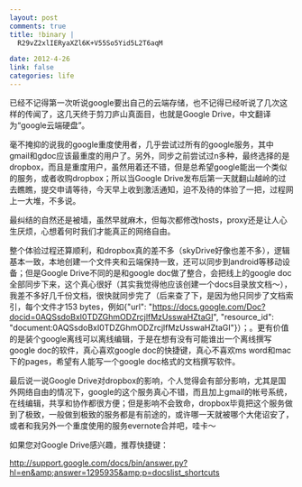 ```yaml
--- 
layout: post
comments: true
title: !binary |
  R29vZ2xlIERyaXZl6K+V55So5Yid5L2T6aqM

date: 2012-4-26
link: false
categories: life
---
```

已经不记得第一次听说google要出自己的云端存储，也不记得已经听说了几次这样的传闻了，这几天终于剪刀庐山真面目，也就是Google Drive，中文翻译为“google云端硬盘”。

毫不掩抑的说我的google重度使用者，几乎尝试过所有的google服务，其中gmail和gdoc应该最重度的用户了。另外，同步之前尝试过n多种，最终选择的是dropbox，而且是重度用户，虽然用着还不错，但是总希望google能出一个类似的服务，或者收购dropbox；所以当Google Drive发布后第一天就翻山越岭的过去瞧瞧，提交申请等待，今天早上收到激活通知，迫不及待的体验了一把，过程网上一大堆，不多说。

最纠结的自然还是被墙，虽然早就麻木，但每次都修改hosts，proxy还是让人心生厌烦，心想着何时我们才能真正的网络自由。

整个体验过程还算顺利，和dropbox真的差不多（skyDrive好像也差不多），逻辑基本一致，本地创建一个文件夹和云端保持一致，还可以同步到android等移动设备；但是Google Drive不同的是和google doc做了整合，会把线上的google doc全部同步下来，这个真心很好（其实我觉得他应该创建一个docs目录放文档～），我差不多好几千份文档，很快就同步完了（后来查了下，是因为他只同步了文档索引，每个文件才153 bytes，例如{"url": "https://docs.google.com/Doc?docid=0AQSsdoBxI0TDZGhmODZrcjlfMzUsswaHZtaGI", "resource_id": "document:0AQSsdoBxI0TDZGhmODZrcjlfMzUsswaHZtaGI"}）；。更有价值的是装个google离线可以离线编辑，于是在想有没有可能谁出一个离线撰写google doc的软件，真心喜欢google doc的快捷键，真心不喜欢ms word和mac下的pages，希望有人能写一个google doc格式的文档撰写软件。

最后说一说Google Drive对dropbox的影响，个人觉得会有部分影响，尤其是国外网络自由的情况下，google的这个服务真心不错，而且加上gmail的帐号系统，在线编辑，共享和协作都很方便；但是影响不会致命，dropbox毕竟把这个服务做到了极致，一般做到极致的服务都是有前途的，或许哪一天就被哪个大佬诏安了，或者和我另外一个重度使用的服务evernote合并吧，哇卡～

如果您对Google Drive感兴趣，推荐快捷键：

http://support.google.com/docs/bin/answer.py?hl=en&amp;answer=1295935&amp;p=docslist_shortcuts
